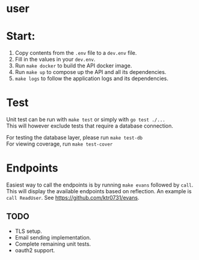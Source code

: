 # user

# Start:

1. Copy contents from the `.env` file to a `dev.env` file.
2. Fill in the values in your `dev.env`.
3. Run `make docker` to build the API docker image.
4. Run `make up` to compose up the API and all its dependencies.
5. `make logs` to follow the application logs and its dependencies.

# Test
Unit test can be run with `make test` or simply with `go test ./...`  
This will however exclude tests that require a database connection.  

For testing the database layer, please run `make test-db`  
For viewing coverage, run `make test-cover`

# Endpoints
Easiest way to call the endpoints is by running `make evans` followed by `call`. 
This will display the available endpoints based on reflection.
An example is `call ReadUser`.
See https://github.com/ktr0731/evans.


## TODO
* TLS setup.
* Email sending implementation.
* Complete remaining unit tests.
* oauth2 support.
